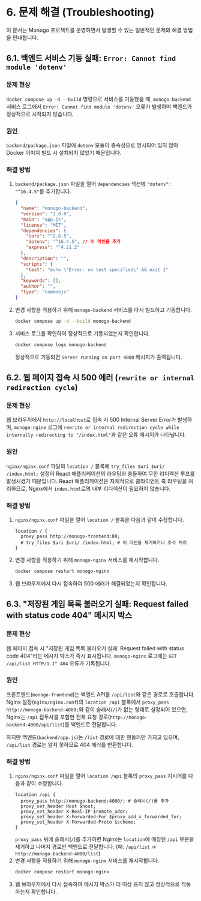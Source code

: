 # 6. 문제 해결 (Troubleshooting)

이 문서는 Monogo 프로젝트를 운영하면서 발생할 수 있는 일반적인 문제와 해결 방법을 안내합니다.

## 6.1. 백엔드 서비스 기동 실패: `Error: Cannot find module 'dotenv'`

### 문제 현상
`docker compose up -d --build` 명령으로 서비스를 기동했을 때, `monogo-backend` 서비스 로그에서 `Error: Cannot find module 'dotenv'` 오류가 발생하며 백엔드가 정상적으로 시작되지 않습니다.

### 원인
`backend/package.json` 파일에 `dotenv` 모듈이 종속성으로 명시되어 있지 않아 Docker 이미지 빌드 시 설치되지 않았기 때문입니다.

### 해결 방법
1. `backend/package.json` 파일을 열어 `dependencies` 섹션에 `"dotenv": "^16.4.5"`를 추가합니다.
   ```json
   {
     "name": "monogo-backend",
     "version": "1.0.0",
     "main": "app.js",
     "license": "MIT",
     "dependencies": {
       "cors": "^2.8.5",
       "dotenv": "^16.4.5", // 이 라인을 추가
       "express": "^4.21.2"
     },
     "description": "",
     "scripts": {
       "test": "echo \"Error: no test specified\" && exit 1"
     },
     "keywords": [],
     "author": "",
     "type": "commonjs"
   }
   ```
2. 변경 사항을 적용하기 위해 `monogo-backend` 서비스를 다시 빌드하고 기동합니다.
   ```bash
   docker compose up -d --build monogo-backend
   ```
3. 서비스 로그를 확인하여 정상적으로 기동되었는지 확인합니다.
   ```bash
   docker compose logs monogo-backend
   ```
   정상적으로 기동되면 `Server running on port 4000` 메시지가 출력됩니다.

## 6.2. 웹 페이지 접속 시 500 에러 (`rewrite or internal redirection cycle`)

### 문제 현상
웹 브라우저에서 `http://localhost`로 접속 시 500 Internal Server Error가 발생하며, `monogo-nginx` 로그에 `rewrite or internal redirection cycle while internally redirecting to "/index.html"`과 같은 오류 메시지가 나타납니다.

### 원인
`nginx/nginx.conf` 파일의 `location /` 블록에 `try_files $uri $uri/ /index.html;` 설정이 React 애플리케이션의 라우팅과 충돌하여 무한 리디렉션 루프를 발생시켰기 때문입니다. React 애플리케이션은 자체적으로 클라이언트 측 라우팅을 처리하므로, Nginx에서 `index.html`로의 내부 리디렉션이 필요하지 않습니다.

### 해결 방법
1. `nginx/nginx.conf` 파일을 열어 `location /` 블록을 다음과 같이 수정합니다.
   ```nginx
   location / {
     proxy_pass http://monogo-frontend:80;
     # try_files $uri $uri/ /index.html; # 이 라인을 제거하거나 주석 처리
   }
   ```
2. 변경 사항을 적용하기 위해 `monogo-nginx` 서비스를 재시작합니다.
   ```bash
   docker compose restart monogo-nginx
   ```
3. 웹 브라우저에서 다시 접속하여 500 에러가 해결되었는지 확인합니다.

## 6.3. "저장된 게임 목록 불러오기 실패: Request failed with status code 404" 메시지 박스

### 문제 현상
웹 페이지 접속 시 "저장된 게임 목록 불러오기 실패: Request failed with status code 404"라는 메시지 박스가 즉시 표시됩니다. `monogo-nginx` 로그에는 `GET /api/list HTTP/1.1" 404` 오류가 기록됩니다.

### 원인
프론트엔드(`monogo-frontend`)는 백엔드 API를 `/api/list`와 같은 경로로 호출합니다. Nginx 설정(`nginx/nginx.conf`)의 `location /api` 블록에서 `proxy_pass http://monogo-backend:4000;`와 같이 슬래시(`/`)가 없는 형태로 설정되어 있으면, Nginx는 `/api` 접두사를 포함한 전체 요청 경로(`http://monogo-backend:4000/api/list`)를 백엔드로 전달합니다.

하지만 백엔드(`backend/app.js`)는 `/list` 경로에 대한 핸들러만 가지고 있으며, `/api/list` 경로는 알지 못하므로 404 에러를 반환합니다.

### 해결 방법
1. `nginx/nginx.conf` 파일을 열어 `location /api` 블록의 `proxy_pass` 지시어를 다음과 같이 수정합니다.
   ```nginx
   location /api {
     proxy_pass http://monogo-backend:4000/; # 슬래시(/)를 추가
     proxy_set_header Host $host;
     proxy_set_header X-Real-IP $remote_addr;
     proxy_set_header X-Forwarded-For $proxy_add_x_forwarded_for;
     proxy_set_header X-Forwarded-Proto $scheme;
   }
   ```
   `proxy_pass` 뒤에 슬래시(`/`)를 추가하면 Nginx는 `location`에 매칭된 `/api` 부분을 제거하고 나머지 경로만 백엔드로 전달합니다. (예: `/api/list` -> `http://monogo-backend:4000/list`)
2. 변경 사항을 적용하기 위해 `monogo-nginx` 서비스를 재시작합니다.
   ```bash
   docker compose restart monogo-nginx
   ```
3. 웹 브라우저에서 다시 접속하여 메시지 박스가 더 이상 뜨지 않고 정상적으로 작동하는지 확인합니다.
